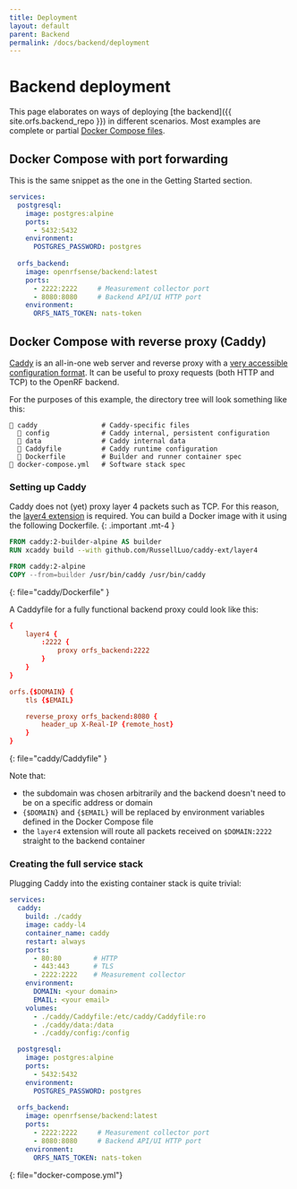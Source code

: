 ```yaml
---
title: Deployment
layout: default
parent: Backend
permalink: /docs/backend/deployment
---
```


# Backend deployment
This page elaborates on ways of deploying [the backend]({{ site.orfs.backend_repo }}) in different scenarios. Most examples are complete or partial [Docker Compose files](https://docs.docker.com/compose/compose-file/).

## Docker Compose with port forwarding
This is the same snippet as the one in the Getting Started section.

```yaml
services:
  postgresql:
    image: postgres:alpine
    ports:
      - 5432:5432
    environment:
      POSTGRES_PASSWORD: postgres
  
  orfs_backend:
    image: openrfsense/backend:latest
    ports:
      - 2222:2222     # Measurement collector port
      - 8080:8080     # Backend API/UI HTTP port
    environment:
      ORFS_NATS_TOKEN: nats-token
```

## Docker Compose with reverse proxy (Caddy)
[Caddy](https://caddyserver.com/) is an all-in-one web server and reverse proxy with a [very accessible configuration format](https://caddyserver.com/docs/caddyfile). It can be useful to proxy requests (both HTTP and TCP) to the OpenRF backend.

For the purposes of this example, the directory tree will look something like this:

```
📂 caddy                # Caddy-specific files
  📂 config             # Caddy internal, persistent configuration
  📂 data               # Caddy internal data
  📄 Caddyfile          # Caddy runtime configuration
  📄 Dockerfile         # Builder and runner container spec
📄 docker-compose.yml   # Software stack spec
```

### Setting up Caddy

Caddy does not (yet) proxy layer 4 packets such as TCP. For this reason, the [layer4 extension](https://github.com/RussellLuo/caddy-ext/tree/master/layer4) is required. You can build a Docker image with it using the following Dockerfile.
{: .important .mt-4 }

```dockerfile
FROM caddy:2-builder-alpine AS builder
RUN xcaddy build --with github.com/RussellLuo/caddy-ext/layer4

FROM caddy:2-alpine
COPY --from=builder /usr/bin/caddy /usr/bin/caddy
```
{: file="caddy/Dockerfile" }

A Caddyfile for a fully functional backend proxy could look like this:

```conf
{
    layer4 {
        :2222 {
            proxy orfs_backend:2222
        }
    }
}

orfs.{$DOMAIN} {
    tls {$EMAIL}

    reverse_proxy orfs_backend:8080 {
        header_up X-Real-IP {remote_host}
    }
}
```
{: file="caddy/Caddyfile" }

Note that:
- the subdomain was chosen arbitrarily and the backend doesn't need to be on a specific address or domain
- `{$DOMAIN}` and `{$EMAIL}` will be replaced by environment variables defined in the Docker Compose file
- the `layer4` extension will route all packets received on `$DOMAIN:2222` straight to the backend container

### Creating the full service stack

Plugging Caddy into the existing container stack is quite trivial:

```yaml
services:
  caddy:
    build: ./caddy
    image: caddy-l4
    container_name: caddy
    restart: always
    ports:
      - 80:80        # HTTP
      - 443:443      # TLS
      - 2222:2222    # Measurement collector
    environment:
      DOMAIN: <your domain>
      EMAIL: <your email>
    volumes:
      - ./caddy/Caddyfile:/etc/caddy/Caddyfile:ro
      - ./caddy/data:/data
      - ./caddy/config:/config

  postgresql:
    image: postgres:alpine
    ports:
      - 5432:5432
    environment:
      POSTGRES_PASSWORD: postgres
  
  orfs_backend:
    image: openrfsense/backend:latest
    ports:
      - 2222:2222     # Measurement collector port
      - 8080:8080     # Backend API/UI HTTP port
    environment:
      ORFS_NATS_TOKEN: nats-token
```
{: file="docker-compose.yml"}